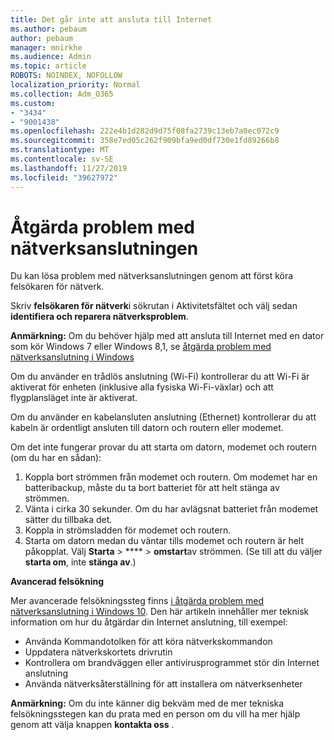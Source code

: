 ```yaml
---
title: Det går inte att ansluta till Internet
ms.author: pebaum
author: pebaum
manager: mnirkhe
ms.audience: Admin
ms.topic: article
ROBOTS: NOINDEX, NOFOLLOW
localization_priority: Normal
ms.collection: Adm_O365
ms.custom:
- "3434"
- "9001438"
ms.openlocfilehash: 222e4b1d282d9d75f08fa2739c13eb7a0ec072c9
ms.sourcegitcommit: 358e7ed05c262f909bfa9ed0df730e1fd89266b8
ms.translationtype: MT
ms.contentlocale: sv-SE
ms.lasthandoff: 11/27/2019
ms.locfileid: "39627972"
---
```

# <a name="fix-network-connection-issues"></a>Åtgärda problem med nätverksanslutningen

Du kan lösa problem med nätverksanslutningen genom att först köra felsökaren för nätverk. 

Skriv **felsökaren för nätverk**i sökrutan i Aktivitetsfältet och välj sedan **identifiera och reparera nätverksproblem**.

**Anmärkning:** Om du behöver hjälp med att ansluta till Internet med en dator som kör Windows 7 eller Windows 8,1, se [åtgärda problem med nätverksanslutning i Windows](https://support.microsoft.com/help/15287) 

Om du använder en trådlös anslutning (Wi-Fi) kontrollerar du att Wi-Fi är aktiverat för enheten (inklusive alla fysiska Wi-Fi-växlar) och att flygplansläget inte är aktiverat.

Om du använder en kabelansluten anslutning (Ethernet) kontrollerar du att kabeln är ordentligt ansluten till datorn och routern eller modemet.

Om det inte fungerar provar du att starta om datorn, modemet och routern (om du har en sådan):

1. Koppla bort strömmen från modemet och routern. Om modemet har en batteribackup, måste du ta bort batteriet för att helt stänga av strömmen.
2. Vänta i cirka 30 sekunder. Om du har avlägsnat batteriet från modemet sätter du tillbaka det.
3. Koppla in strömsladden för modemet och routern.
4. Starta om datorn medan du väntar tills modemet och routern är helt påkopplat. Välj **Starta** > **** > **omstart**av strömmen. (Se till att du väljer **starta om**, inte **stänga av**.)

**Avancerad felsökning**

Mer avancerade felsökningssteg finns [i åtgärda problem med nätverksanslutning i Windows 10](https://support.microsoft.com/help/10741?ocid=SMC10741%2F). Den här artikeln innehåller mer teknisk information om hur du åtgärdar din Internet anslutning, till exempel:

- Använda Kommandotolken för att köra nätverkskommandon
- Uppdatera nätverkskortets drivrutin
- Kontrollera om brandväggen eller antivirusprogrammet stör din Internet anslutning
- Använda nätverksåterställning för att installera om nätverksenheter

**Anmärkning:** Om du inte känner dig bekväm med de mer tekniska felsökningsstegen kan du prata med en person om du vill ha mer hjälp genom att välja knappen **kontakta oss** .